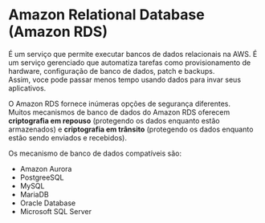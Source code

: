 # Amazon Relational Database (Amazon RDS)

É um serviço que permite executar bancos de dados relacionais na AWS. É um serviço gerenciado que automatiza tarefas como provisionamento de hardware, configuração de banco de dados, patch e backups.  
Assim, voce pode passar menos tempo usando dados para invar seus aplicativos.

O Amazon RDS fornece inúmeras opções de segurança diferentes.  
Muitos mecanismos de banco de dados do Amazon RDS oferecem **criptografia em repouso** (protegendo os dados enquanto estão armazenados) e **criptografia em trânsito** (protegendo os dados enquanto estão sendo enviados e recebidos).

Os mecanismo de banco de dados compatíveis são:

- Amazon Aurora
- PostgreeSQL
- MySQL
- MariaDB
- Oracle Database
- Microsoft SQL Server

